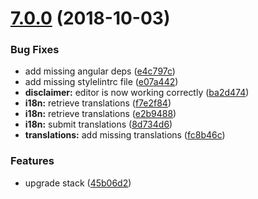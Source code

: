 <a name="7.0.0"></a>
# [7.0.0](https://github.com/ovh-ux/ovh-module-emailpro/compare/v6.0.0...v7.0.0) (2018-10-03)


### Bug Fixes

* add missing angular deps ([e4c797c](https://github.com/ovh-ux/ovh-module-emailpro/commit/e4c797c))
* add missing stylelintrc file ([e07a442](https://github.com/ovh-ux/ovh-module-emailpro/commit/e07a442))
* **disclaimer:** editor is now working correctly ([ba2d474](https://github.com/ovh-ux/ovh-module-emailpro/commit/ba2d474))
* **i18n:** retrieve translations ([f7e2f84](https://github.com/ovh-ux/ovh-module-emailpro/commit/f7e2f84))
* **i18n:** retrieve translations ([e2b9488](https://github.com/ovh-ux/ovh-module-emailpro/commit/e2b9488))
* **i18n:** submit translations ([8d734d6](https://github.com/ovh-ux/ovh-module-emailpro/commit/8d734d6))
* **translations:** add missing translations ([fc8b46c](https://github.com/ovh-ux/ovh-module-emailpro/commit/fc8b46c))


### Features

* upgrade stack ([45b06d2](https://github.com/ovh-ux/ovh-module-emailpro/commit/45b06d2))



